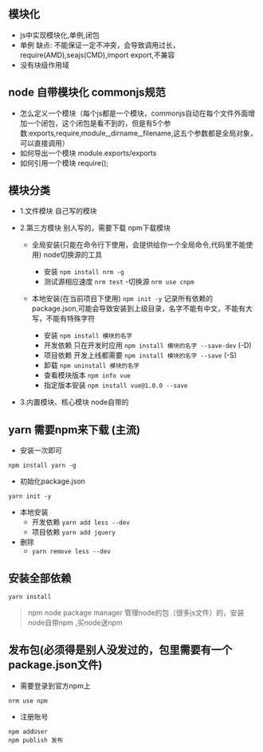 ## 模块化
- js中实现模块化,单例,闭包
- 单例 缺点: 不能保证一定不冲突，会导致调用过长，require(AMD),seajs(CMD),import export,不兼容
- 没有块级作用域

## node 自带模块化 commonjs规范
- 怎么定义一个模块（每个js都是一个模块，commonjs自动在每个文件外面增加一个闭包，这个闭包是看不到的，但是有5个参数:exports,require,module,_dirname,_filename,这五个参数都是全局对象，可以直接调用）
- 如何导出一个模块 module.exports/exports
- 如何引用一个模块 require();

## 模块分类
- 1.文件模块  自己写的模块
- 2.第三方模块 别人写的，需要下载 npm下载模块

    - 全局安装(只能在命令行下使用，会提供给你一个全局命令,代码里不能使用) node切换源的工具
        - 安装 ```npm install nrm -g```
        - 测试源相应速度 ```nrm test```
        -切换源  ```nrm use cnpm```

    - 本地安装(在当前项目下使用)
        ```npm init -y``` 记录所有依赖的 package.json,可能会导致安装到上级目录，名字不能有中文，不能有大写，不能有特殊字符
        - 安装 ```npm install 模块的名字```
        - 开发依赖 只在开发时应用 ```npm install 模块的名字 --save-dev``` (-D)
        - 项目依赖 开发上线都需要 ```npm install 模块的名字 --save``` (-S)
        - 卸载 ```npm uninstall 模块的名字```
        - 查看模块版本 ```npm info vue```
        - 指定版本安装 ```npm install vue@1.0.0 --save```

- 3.内置模块、核心模块 node自带的

## yarn 需要npm来下载 (主流)
- 安装一次即可
```
npm install yarn -g
```
- 初始化package.json
```
yarn init -y
```
- 本地安装
    - 开发依赖 ```yarn add less --dev```
    - 项目依赖 ```yarn add jquery```
- 删除
    - ```yarn remove less --dev```

## 安装全部依赖
```
yarn install
```

> npm node package manager 管理node的包（很多js文件）的，安装node自带npm  ,买node送npm


## 发布包(必须得是别人没发过的，包里需要有一个package.json文件)
- 需要登录到官方npm上
```
nrm use npm
```
- 注册账号
```
npm addUser
npm publish 发布
```